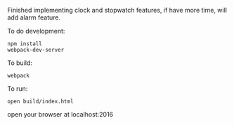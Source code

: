 Finished implementing clock and stopwatch features, if have more time, will add alarm feature.

To do development:
```
npm install
webpack-dev-server 
```
To build:
```
webpack
```
To run:
```
open build/index.html
```
open your browser at localhost:2016
